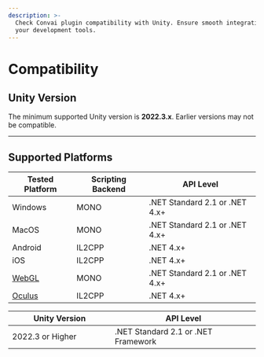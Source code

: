 ```yaml
---
description: >-
  Check Convai plugin compatibility with Unity. Ensure smooth integration with
  your development tools.
---
```


# Compatibility

## Unity Version

The minimum supported Unity version is **2022.3.x**. Earlier versions may not be compatible.

***

## Supported Platforms

| Tested Platform                                                       | Scripting Backend | API Level                      |
| --------------------------------------------------------------------- | ----------------- | ------------------------------ |
| Windows                                                               | MONO              | .NET Standard 2.1 or .NET 4.x+ |
| MacOS                                                                 | MONO              | .NET Standard 2.1 or .NET 4.x+ |
| Android                                                               | IL2CPP            | .NET 4.x+                      |
| iOS                                                                   | IL2CPP            | .NET 4.x+                      |
| [WebGL](building-for-supported-platforms/building-for-webgl.md)       | MONO              | .NET Standard 2.1 or .NET 4.x+ |
| [Oculus](building-for-supported-platforms/convai-xr/building-for-vr/) | IL2CPP            | .NET 4.x+                      |

<table><thead><tr><th width="306">Unity Version</th><th width="444">API Level</th></tr></thead><tbody><tr><td>2022.3 or Higher</td><td>.NET Standard 2.1 or .NET Framework</td></tr></tbody></table>
